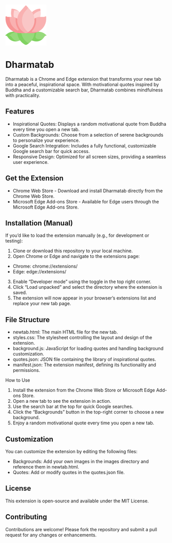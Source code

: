 ![](icons/icon128.png)
# Dharmatab

Dharmatab is a Chrome and Edge extension that transforms your new tab into a peaceful, inspirational space. With motivational quotes inspired by Buddha and a customizable search bar, Dharmatab combines mindfulness with practicality.

## Features
*  Inspirational Quotes: Displays a random motivational quote from Buddha every time you open a new tab.
*  Custom Backgrounds: Choose from a selection of serene backgrounds to personalize your experience.
*  Google Search Integration: Includes a fully functional, customizable Google search bar for quick access.
*  Responsive Design: Optimized for all screen sizes, providing a seamless user experience.

## Get the Extension
* Chrome Web Store - Download and install Dharmatab directly from the Chrome Web Store.
* Microsoft Edge Add-ons Store - Available for Edge users through the Microsoft Edge Add-ons Store.

## Installation (Manual)

If you’d like to load the extension manually (e.g., for development or testing):
1.	Clone or download this repository to your local machine.
2.	Open Chrome or Edge and navigate to the extensions page:
*   Chrome: chrome://extensions/
*   Edge: edge://extensions/
3.	Enable “Developer mode” using the toggle in the top right corner.
4.	Click “Load unpacked” and select the directory where the extension is saved.
5.	The extension will now appear in your browser’s extensions list and replace your new tab page.

## File Structure
*   newtab.html: The main HTML file for the new tab.
*	styles.css: The stylesheet controlling the layout and design of the extension.
*	background.js: JavaScript for loading quotes and handling background customization.
*	quotes.json: JSON file containing the library of inspirational quotes.
*	manifest.json: The extension manifest, defining its functionality and permissions.

How to Use
1.	Install the extension from the Chrome Web Store or Microsoft Edge Add-ons Store.
2.	Open a new tab to see the extension in action.
3.	Use the search bar at the top for quick Google searches.
4.	Click the “Backgrounds” button in the top-right corner to choose a new background.
5.	Enjoy a random motivational quote every time you open a new tab.

## Customization

You can customize the extension by editing the following files:
*	Backgrounds: Add your own images in the images directory and reference them in newtab.html.
*	Quotes: Add or modify quotes in the quotes.json file.

## License

This extension is open-source and available under the MIT License.

## Contributing

Contributions are welcome! Please fork the repository and submit a pull request for any changes or enhancements.
